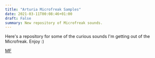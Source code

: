 ```yaml
---
title: "Arturia Microfreak Samples"
date: 2021-03-11T00:08:46+01:00
draft: False
summary: New repository of Microfreak sounds.
---
```


Here's a repository for some of the curious sounds I'm getting out of the Microfreak. Enjoy :)

[MF](https://github.com/publicsamples/Arturia-Microfreak)